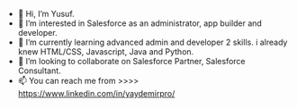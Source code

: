 - 👋 Hi, I’m Yusuf.
- 👀 I’m interested in Salesforce as an administrator, app builder and developer. 
- 🌱 I’m currently learning advanced admin and developer 2 skills. i already knew HTML/CSS, Javascript, Java and Python.
- 💞️ I’m looking to collaborate on Salesforce Partner, Salesforce Consultant.
- 📫 You can reach me from  >>>>  https://www.linkedin.com/in/yaydemirpro/

<!---
yaydemirpro/yaydemirpro is a ✨ special ✨ repository because its `README.md` (this file) appears on your GitHub profile.
You can click the Preview link to take a look at your changes.
--->
